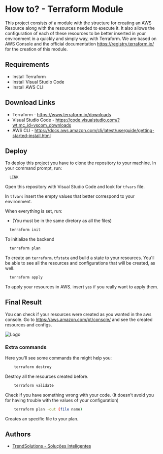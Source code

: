 # How to? - Terraform Module


This project consists of a module with the structure for creating an AWS Resource along with the resources needed to execute it. It also allows the configuration of each of these resources to be better inserted in your environment in a quickly and simply way, with Terraform. We are based on AWS Console and the official documentation https://registry.terraform.io/ for the creation of this module.

## Requirements

 - Install Terraform
 - Install Visual Studio Code
 - Install AWS CLI

## Download Links

- Terraform - https://www.terraform.io/downloads
- Visual Studio Code - https://code.visualstudio.com/?wt.mc_id=vscom_downloads
- AWS CLI - https://docs.aws.amazon.com/cli/latest/userguide/getting-started-install.html

## Deploy

To deploy this project you have to clone the repository to your machine. In your command prompt, run:

```bash
  LINK
```
Open this repository with Visual Studio Code and look for `tfvars` file.

In `tfvars` insert the empty values that better correspond to your environment.

When everything is set, run:
- (You must be in the same diretory as all the files)

```bash
  terraform init
```

To initialize the backend

```bash
  terraform plan 
```

To create an `terraform.tfstate` and build a state to your resources. You'll be able to see all the resources and configurations that will be created, as well.

```bash
  terraform apply
```
To apply your resources in AWS. insert `yes` if you really want to apply them.

## Final Result

You can check if your resources were created as you wanted in the aws console. Go to https://aws.amazon.com/pt/console/ and see the created resources and configs.





![Logo](https://fcortes.com.br/static/1fa99d7351e4f4c5b4313e933de57031/d9199/terraform_logo.png)
### Extra commands

Here you'll see some commands the might help you:

```bash
    terraform destroy
```

Destroy all the resources created before.

```bash
    terraform validate
```

Check if you have something wrong with your code. (It doesn't avoid you for having trouble with the values of your configuration)

```bash
    terraform plan -out (file name)
```

Creates an specific file to your plan.
## Authors

- [TrendSolutions - Soluções Inteligentes](https://tsit.com.br/)
